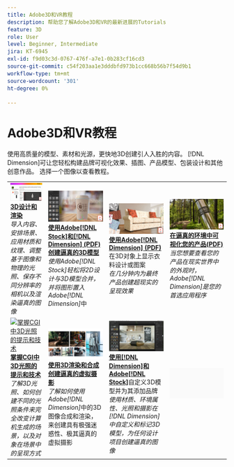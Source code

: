 ```yaml
---
title: Adobe3D和VR教程
description: 帮助您了解Adobe3D和VR的最新进展的Tutorials
feature: 3D
role: User
level: Beginner, Intermediate
jira: KT-6945
exl-id: f9d03c3d-0767-476f-a7e1-0b283cf16cd3
source-git-commit: c54f203aa1e3dddbfd973b1cc668b56b7f54d9b1
workflow-type: tm+mt
source-wordcount: '301'
ht-degree: 0%

---
```


# Adobe3D和VR教程

使用高质量的模型、素材和光源，更快地3D创建引人入胜的内容。 [!DNL Dimension]可让您轻松构建品牌可视化效果、插图、产品模型、包装设计和其他创意作品。 选择一个图像以查看教程。

<table>
<tr>
 <td>
   <a href="substance-3d-stager.md">
      <img alt="3D设计和渲染" src="assets/Substance3DStager.png" />
   </a>
    <div>
   <a href="substance-3d-stager.md"><strong>3D设计和渲染</strong></a>
    </div>
    <em>导入内容、安排场景、应用材质和纹理、调整基于图像和物理的光照、保存不同分辨率的相机以及渲染逼真的图像</em>
    <br>
  </td>
  <td>
   <a href="assets/CreateRealistic3DMockupswithAdobeStockandDimension.pdf">
      <img alt="使用Adobe[!DNL Stock]和创建逼真的3D模型 [!DNL Dimension]" src="assets/CreateRealistic3DMockupswithAdobeStockandDimension.jpg" />
   </a>
    <div>
   <a href="assets/CreateRealistic3DMockupswithAdobeStockandDimension.pdf"><strong>使用Adobe[!DNL Stock]和[!DNL Dimension] (PDF)创建逼真的3D模型</strong></a>
    </div>
    <em>使用Adobe[!DNL Stock]轻松将2D设计与3D模型合并，并将图形置入Adobe[!DNL Dimension]</em>中
    <br>
  </td>
  <td>
   <a href="assets/VisualizeTextileDesignsorPatternson3DObjectswithAdobeDimension.pdf">
      <img alt="使用Adobe显示3D对象上的衣料设计或图案 [!DNL Dimension]" src="assets/VisualizeTextileDesignsorPatternson3DObjectswithAdobeDimension.jpg" />
   </a>
    <div>
   <a href="assets/VisualizeTextileDesignsorPatternson3DObjectswithAdobeDimension.pdf"><strong>使用Adobe[!DNL Dimension] (PDF)</strong></a>在3D对象上显示衣料设计或图案
    </div>
    <em>在几分钟内为最终产品创建超现实的呈现效果</em>
    <br>
  </td>
  <td>
   <a href="../cce/assets/VisualizeyourProductinaRealisticEnvironment.pdf">
      <img alt="在逼真的环境中呈现您的产品" src="assets/VisualizeyourProductinaRealisticEnvironment.jpg" />
   </a>
    <div>
   <a href="../cce/assets/VisualizeyourProductinaRealisticEnvironment.pdf"><strong>在逼真的环境中可视化您的产品(PDF)</strong></a>
    </div>
    <em>当您想要查看您的产品在现实世界中的外观时，Adobe[!DNL Dimension]是您的首选应用程序</em>
    <br>
  </td>
</tr>
<tr>
  <td>
   <a href="mastering3dlighting.md">
      <img alt="掌握CGI中3D光照的提示和技术" src="assets/Mastering3dlighting_1.gif" />
   </a>
    <div>
   <a href="mastering3dlighting.md"><strong>掌握CGI中3D光照的提示和技术</strong></a>
    </div>
    <em>了解3D光照、如何创建不同的光照条件来完全改变计算机生成的场景，以及对象在场景中的呈现方式</em>
    <br>
  </td>
  <td>
   <a href="photorealistic.md">
      <img alt="通过3D渲染和合成创建逼真的虚拟摄影" src="assets/Photorealistic_TOC.png" />
   </a>
    <div>
   <a href="photorealistic.md"><strong>使用3D渲染和合成创建逼真的虚拟摄影</strong></a>
    </div>
    <em>了解如何使用Adobe[!DNL Dimension]</em>中的3D图像合成和渲染，来创建具有极强迷惑性、极其逼真的虚拟摄影
    <br>
  </td>
  <td>
   <a href="3ddimensionstock.md">
      <img alt="使用[!DNL Dimension]和Adobe自定义3D模型并为其添加品牌 [!DNL Stock]" src="assets/3ddimensionstock.jpg" />
   </a>
    <div>
   <a href="3ddimensionstock.md"><strong>使用[!DNL Dimension]和Adobe[!DNL Stock]</strong></a>自定义3D模型并为其添加品牌
    </div>
    <em>使用材质、环境属性、光照和摄影在[!DNL Dimension]中自定义和标记3D模型，为任何设计项目创建逼真的图像</em>
    <br>
  </td>
  <td>
    <img alt="间隔物" src="../assets/Gray_thumbnail.png" />
    <div>
    <br>
  </td>
</tr>
</table>